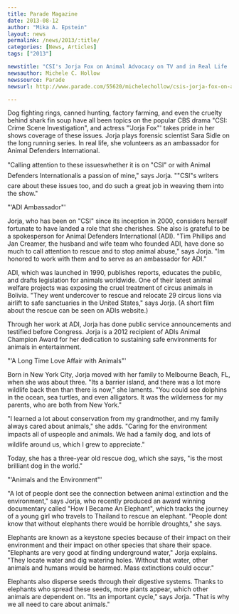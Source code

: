 ```yaml
---
title: Parade Magazine
date: 2013-08-12
author: "Mika A. Epstein"
layout: news
permalink: /news/2013/:title/
categories: [News, Articles]
tags: ["2013"]

newstitle: "CSI's Jorja Fox on Animal Advocacy on TV and in Real Life  "
newsauthor: Michele C. Hollow
newssource: Parade
newsurl: http://www.parade.com/55620/michelechollow/csis-jorja-fox-on-animal-advocacy-on-tv-and-in-real-life/

---
```


Dog fighting rings, canned hunting, factory farming, and even the cruelty behind shark fin soup have all been topics on the popular CBS drama "CSI: Crime Scene Investigation", and actress "'Jorja Fox"' takes pride in her shows coverage of these issues. Jorja plays forensic scientist Sara Sidle on the long running series. In real life, she volunteers as an ambassador for Animal Defenders International.

"Calling attention to these issueswhether it is on "CSI" or with Animal Defenders Internationalis a passion of mine," says Jorja. ""CSI"s writers care about these issues too, and do such a great job in weaving them into the show."

"'ADI Ambassador"'

Jorja, who has been on "CSI" since its inception in 2000, considers herself fortunate to have landed a role that she cherishes. She also is grateful to be a spokesperson for Animal Defenders International (ADI). "Tim Phillips and Jan Creamer, the husband and wife team who founded ADI, have done so much to call attention to rescue and to stop animal abuse," says Jorja. "Im honored to work with them and to serve as an ambassador for ADI."

ADI, which was launched in 1990, publishes reports, educates the public, and drafts legislation for animals worldwide. One of their latest animal welfare projects was exposing the cruel treatment of circus animals in Bolivia. "They went undercover to rescue and relocate 29 circus lions via airlift to safe sanctuaries in the United States," says Jorja. (A short film about the rescue can be seen on ADIs website.)

Through her work at ADI, Jorja has done public service announcements and testified before Congress. Jorja is a 2012 recipient of ADIs Animal Champion Award for her dedication to sustaining safe environments for animals in entertainment.

"'A Long Time Love Affair with Animals"'

Born in New York City, Jorja moved with her family to Melbourne Beach, FL, when she was about three. "Its a barrier island, and there was a lot more wildlife back then than there is now," she laments. "You could see dolphins in the ocean, sea turtles, and even alligators. It was the wilderness for my parents, who are both from New York."

"I learned a lot about conservation from my grandmother, and my family always cared about animals," she adds. "Caring for the environment impacts all of uspeople and animals. We had a family dog, and lots of wildlife around us, which I grew to appreciate."

Today, she has a three-year old rescue dog, which she says, "is the most brilliant dog in the world."

"'Animals and the Environment"'

"A lot of people dont see the connection between animal extinction and the environment," says Jorja, who recently produced an award winning documentary called "How I Became An Elephant", which tracks the journey of a young girl who travels to Thailand to rescue an elephant. "People dont know that without elephants there would be horrible droughts," she says.

Elephants are known as a keystone species because of their impact on their environment and their impact on other species that share their space. "Elephants are very good at finding underground water," Jorja explains. "They locate water and dig watering holes. Without that water, other animals and humans would be harmed. Mass extinctions could occur."

Elephants also disperse seeds through their digestive systems. Thanks to elephants who spread these seeds, more plants appear, which other animals are dependent on. "Its an important cycle," says Jorja. "That is why we all need to care about animals."
